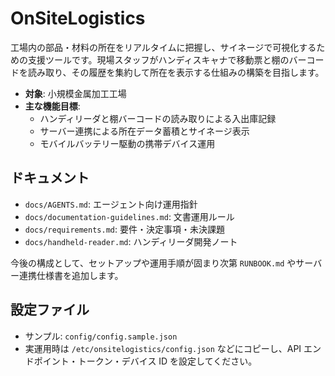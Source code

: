 # OnSiteLogistics

工場内の部品・材料の所在をリアルタイムに把握し、サイネージで可視化するための支援ツールです。現場スタッフがハンディスキャナで移動票と棚のバーコードを読み取り、その履歴を集約して所在を表示する仕組みの構築を目指します。

- **対象**: 小規模金属加工工場
- **主な機能目標**:
  - ハンディリーダと棚バーコードの読み取りによる入出庫記録
  - サーバー連携による所在データ蓄積とサイネージ表示
  - モバイルバッテリー駆動の携帯デバイス運用

## ドキュメント
- `docs/AGENTS.md`: エージェント向け運用指針
- `docs/documentation-guidelines.md`: 文書運用ルール
- `docs/requirements.md`: 要件・決定事項・未決課題
- `docs/handheld-reader.md`: ハンディリーダ開発ノート

今後の構成として、セットアップや運用手順が固まり次第 `RUNBOOK.md` やサーバー連携仕様書を追加します。

## 設定ファイル
- サンプル: `config/config.sample.json`
- 実運用時は `/etc/onsitelogistics/config.json` などにコピーし、API エンドポイント・トークン・デバイス ID を設定してください。
